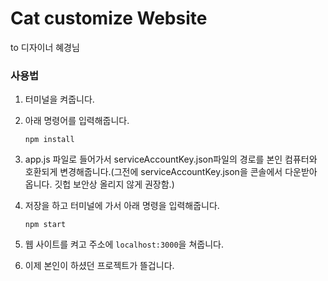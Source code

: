 # Cat customize Website

to 디자이너 혜경님

### 사용법

1. 터미널을 켜줍니다.

2. 아래 명령어를 입력해줍니다.
   ```
   npm install
   ```
3. app.js 파일로 들어가서 serviceAccountKey.json파일의 경로를 본인 컴퓨터와 호환되게 변경해줍니다.(그전에 serviceAccountKey.json을 콘솔에서 다운받아 옵니다. 깃헙 보안상 올리지 않게 권장함.)

4. 저장을 하고 터미널에 가서 아래 명령을 입력해줍니다.
   ```
   npm start
   ```
5. 웹 사이트를 켜고 주소에 `localhost:3000`을 쳐줍니다.

6. 이제 본인이 하셨던 프로젝트가 뜰겁니다.
